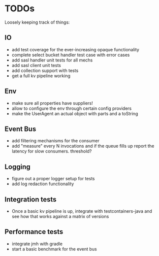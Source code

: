 # TODOs

Loosely keeping track of things:

## IO

 - add test coverage for the ever-increasing opaque functionality
 - complete select bucket handler test case with error cases
 - add sasl handler unit tests for all mechs
 - add sasl client unit tests
 - add collection support with tests
 - get a full kv pipeline working

## Env
 
 - make sure all properties have suppliers!
 - allow to configure the env through certain config providers
 - make the UserAgent an actual object with parts and a toString
 
## Event Bus

 - add filtering mechanisms for the consumer
 - add "measure" every N invocations and if the queue fills up report the latency for slow consumers. threshold?
 
## Logging

 - figure out a proper logger setup for tests
 - add log redaction functionality
 

## Integration tests

 - Once a basic kv pipeline is up, integrate with testcontainers-java and see how that works against a matrix of versions
 
## Performance tests

 - integrate jmh with gradle
 - start a basic benchmark for the event bus